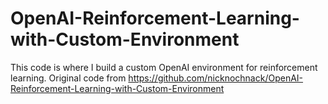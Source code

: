 # OpenAI-Reinforcement-Learning-with-Custom-Environment
This code is where I build a custom OpenAI environment for reinforcement learning. Original code from https://github.com/nicknochnack/OpenAI-Reinforcement-Learning-with-Custom-Environment

